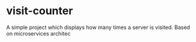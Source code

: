 # visit-counter
A simple project which displays how many times a server is visited. Based on microservices architec
